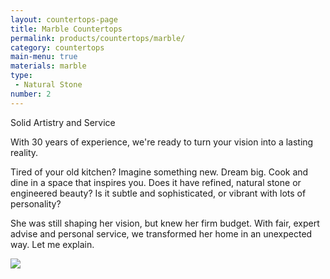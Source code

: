 ```yaml
---
layout: countertops-page
title: Marble Countertops
permalink: products/countertops/marble/
category: countertops
main-menu: true
materials: marble
type:
 - Natural Stone
number: 2
---
```


<div class="content">
<div class="content__text">
<p class="is-first-heading h2">Solid Artistry and Service</p>
<p class="h3">With 30 years of experience, we're ready to turn your vision into a lasting reality.</p>

Tired of your old kitchen? Imagine something new. Dream big. Cook and dine in a space that inspires you. Does it have refined, natural stone or engineered beauty? Is it subtle and sophisticated, or vibrant with lots of personality?

She was still shaping her vision, but knew her firm budget. With fair, expert advise and personal service, we transformed her home in an unexpected way. Let me explain.
</div>

<div class="content__image fixedsticky">
<img src="{{ site.url }}/assets/images/kitchen-2.jpg">
</div>
</div>
